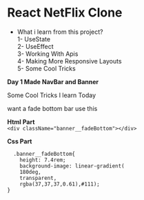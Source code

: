 # React NetFlix Clone

+ What i learn from this project? </br>
1- UseState </br>
2- UseEffect</br>
3- Working With Apis</br>
4- Making More Responsive Layouts</br>
5- Some Cool Tricks</br>

**Day 1 Made NavBar and Banner** </br>

Some Cool Tricks I learn Today

want a fade bottom bar use this </br>

**Html Part** </br>
 ```<div className="banner__fadeBottom"></div>```


**Css Part** </br>
``` 
  .banner__fadeBottom{  
    height: 7.4rem;  
    background-image: linear-gradient(  
    180deg,  
    transparent,     
    rgba(37,37,37,0.61),#111); 
}
```
